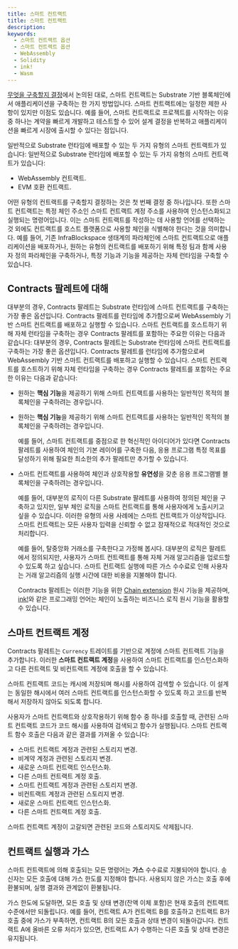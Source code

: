 ```yaml
---
title: 스마트 컨트랙트
title: 스마트 컨트랙트
description:
keywords:
  - 스마트 컨트랙트 옵션
  - 스마트 컨트랙트 옵션
  - WebAssembly
  - Solidity
  - ink!
  - Wasm
---
```


[무엇을 구축할지 결정](/design/decide-what-to-build/)에서 논의된 대로, 스마트 컨트랙트는 Substrate 기반 블록체인에서 애플리케이션을 구축하는 한 가지 방법입니다.
스마트 컨트랙트에는 일정한 제한 사항이 있지만 이점도 있습니다.
예를 들어, 스마트 컨트랙트로 프로젝트를 시작하는 이유 중 하나는 계약을 빠르게 개발하고 테스트할 수 있어 설계 결정을 반복하고 애플리케이션을 빠르게 시장에 출시할 수 있다는 점입니다.

일반적으로 Substrate 런타임에 배포할 수 있는 두 가지 유형의 스마트 컨트랙트가 있습니다:
일반적으로 Substrate 런타임에 배포할 수 있는 두 가지 유형의 스마트 컨트랙트가 있습니다:

- WebAssembly 컨트랙트.
- EVM 호환 컨트랙트.

어떤 유형의 컨트랙트를 구축할지 결정하는 것은 첫 번째 결정 중 하나입니다.
또한 스마트 컨트랙트는 특정 체인 주소인 스마트 컨트랙트 계정 주소를 사용하여 인스턴스화되고 실행되는 명령어입니다.
이는 스마트 컨트랙트를 작성하는 데 사용할 언어를 선택하는 것 외에도 컨트랙트를 호스트 플랫폼으로 사용할 체인을 식별해야 한다는 것을 의미합니다.
예를 들어, 기존 InfraBlockspace 생태계의 파라체인에 스마트 컨트랙트으로 애플리케이션을 배포하거나, 원하는 유형의 컨트랙트를 배포하기 위해 특정 팀과 함께 사용자 정의 파라체인을 구축하거나, 특정 기능과 기능을 제공하는 자체 런타임을 구축할 수 있습니다.

## Contracts 팔레트에 대해

대부분의 경우, Contracts 팔레트는 Substrate 런타임에 스마트 컨트랙트를 구축하는 가장 좋은 옵션입니다.
Contracts 팔레트를 런타임에 추가함으로써 WebAssembly 기반 스마트 컨트랙트를 배포하고 실행할 수 있습니다.
스마트 컨트랙트를 호스트하기 위해 자체 런타임을 구축하는 경우 Contracts 팔레트를 포함하는 주요한 이유는 다음과 같습니다:
대부분의 경우, Contracts 팔레트는 Substrate 런타임에 스마트 컨트랙트를 구축하는 가장 좋은 옵션입니다.
Contracts 팔레트를 런타임에 추가함으로써 WebAssembly 기반 스마트 컨트랙트를 배포하고 실행할 수 있습니다.
스마트 컨트랙트를 호스트하기 위해 자체 런타임을 구축하는 경우 Contracts 팔레트를 포함하는 주요한 이유는 다음과 같습니다:

- 원하는 **핵심 기능**을 제공하기 위해 스마트 컨트랙트를 사용하는 일반적인 목적의 블록체인을 구축하려는 경우입니다.
- 원하는 **핵심 기능**을 제공하기 위해 스마트 컨트랙트를 사용하는 일반적인 목적의 블록체인을 구축하려는 경우입니다.

  예를 들어, 스마트 컨트랙트를 중점으로 한 혁신적인 아이디어가 있다면 Contracts 팔레트를 사용하여 체인의 기본 레이어를 구축한 다음, 응용 프로그램 특정 목표를 달성하기 위해 필요한 최소한의 추가 팔레트만 추가할 수 있습니다.

- 스마트 컨트랙트를 사용하여 체인과 상호작용할 **유연성**을 갖춘 응용 프로그램별 블록체인을 구축하려는 경우입니다.

  예를 들어, 대부분의 로직이 다른 Substrate 팔레트를 사용하여 정의된 체인을 구축하고 있지만, 일부 체인 로직을 스마트 컨트랙트를 통해 사용자에게 노출시키고 싶을 수 있습니다.
  이러한 유형의 사용 사례에는 스마트 컨트랙트가 이상적입니다. 스마트 컨트랙트는 모든 사용자 입력을 신뢰할 수 없고 잠재적으로 적대적인 것으로 처리합니다.

  예를 들어, 탈중앙화 거래소를 구축한다고 가정해 봅시다.
  대부분의 로직은 팔레트에서 정의되지만, 사용자가 스마트 컨트랙트를 통해 자체 거래 알고리즘을 업로드할 수 있도록 하고 싶습니다.
  스마트 컨트랙트 실행에 따른 가스 수수료로 인해 사용자는 거래 알고리즘의 실행 시간에 대한 비용을 지불해야 합니다.

  Contracts 팔레트는 이러한 기능을 위한 [Chain extension](https://ink.substrate.io/macros-attributes/chain-extension/) 원시 기능을 제공하며, [ink!](https://paritytech.github.io/ink/)와 같은 프로그래밍 언어는 체인이 노출하는 비즈니스 로직 원시 기능을 활용할 수 있습니다.

## 스마트 컨트랙트 계정

Contracts 팔레트는 `Currency` 트레이트를 기반으로 계정에 스마트 컨트랙트 기능을 추가합니다.
이러한 **스마트 컨트랙트 계정**을 사용하여 스마트 컨트랙트를 인스턴스화하고 다른 컨트랙트 및 비컨트랙트 계정에 호출을 할 수 있습니다.

스마트 컨트랙트 코드는 캐시에 저장되며 해시를 사용하여 검색할 수 있습니다.
이 설계는 동일한 해시에서 여러 스마트 컨트랙트를 인스턴스화할 수 있도록 하고 코드를 반복해서 저장하지 않아도 되도록 합니다.

사용자가 스마트 컨트랙트와 상호작용하기 위해 함수 중 하나를 호출할 때, 관련된 스마트 컨트랙트 코드가 코드 해시를 사용하여 검색되고 함수가 실행됩니다.
스마트 컨트랙트 함수 호출은 다음과 같은 결과를 가져올 수 있습니다:

- 스마트 컨트랙트 계정과 관련된 스토리지 변경.
- 비계약 계정과 관련된 스토리지 변경.
- 새로운 스마트 컨트랙트 인스턴스화.
- 다른 스마트 컨트랙트 계정 호출.
- 스마트 컨트랙트 계정과 관련된 스토리지 변경.
- 비컨트랙트 계정과 관련된 스토리지 변경.
- 새로운 스마트 컨트랙트 인스턴스화.
- 다른 스마트 컨트랙트 계정 호출.

스마트 컨트랙트 계정이 고갈되면 관련된 코드와 스토리지도 삭제됩니다.

## 컨트랙트 실행과 가스

스마트 컨트랙트에 의해 호출되는 모든 명령어는 **가스** 수수료로 지불되어야 합니다.
송신자는 모든 호출에 대해 가스 한도를 지정해야 합니다.
사용되지 않은 가스는 호출 후에 환불되며, 실행 결과와 관계없이 환불됩니다.

가스 한도에 도달하면, 모든 호출 및 상태 변경(잔액 이체 포함)은 현재 호출의 컨트랙트 수준에서만 되돌립니다.
예를 들어, 컨트랙트 A가 컨트랙트 B를 호출하고 컨트랙트 B가 호출 중에 가스가 부족하면, 컨트랙트 B의 모든 호출과 상태 변경이 되돌아갑니다.
컨트랙트 A에 올바른 오류 처리가 있으면, 컨트랙트 A가 수행하는 다른 호출 및 상태 변경은 유지됩니다.